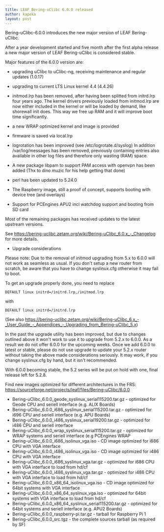 ```yaml
---
title: LEAF Bering-uClibc 6.0.0 released
author: kapeka
layout: post
---
```


Bering-uClibc-6.0.0 introduces the new major version of LEAF Bering-uClibc.

After a year development started and five month after the first alpha release
a new major version of LEAF Bering-uClibc is considered stable.

Major features of the 6.0.0 version are:

* upgrading uClibc to uClibc-ng, receiving maintenance and regular updates (1.0.17)

* upgrading to current LTS Linux kernel 4.4 (4.4.26)

* initmod.lrp has been removed, after having been splitted from initrd.lrp four years ago.
The kernel drivers previously loaded from initmod.lrp are now either included in the kernel or 
will be loaded by demand, like shorewall init does.
This way we free up RAM and it will improve boot time significantly. 

* a new WRAP optimized kernel and image is provided

* firmware is saved via local.lrp

* logrotation has been improved (see /etc/logrotate.d/syslog)
In addition /var/log/messages has been removed, previously containing entries also available in other 
log files and therefore only wasting (RAM) space.

* A new package libpam to support PAM access with openvpn has been added (Thx to dino muzic for his help getting that done)

* perl has been updated to 5.24.0

* The Raspberry image, still a proof of concept, supports booting with device tree (and overlays)

* Support for PCEngines APU2 incl watchdog support and booting from SD card

Most of the remaining packages has received updates to the latest
upstream versions. 

See https://bering-uclibc.zetam.org/wiki/Bering-uClibc_6.0.x_-_Changelog
for more details.

* Upgrade considerations

Please note: Due to the removal of initmod upgrading from 5.x to 6.0.0 will not work as seamless
as usual.
If you don't setup a new router from scratch, be aware that you have to change syslinux.cfg otherwise 
it may fail to boot.

To get an upgrade properly done, you need to replace 

`DEFAULT linux initrd=/initrd.lrp,/initmod.lrp`

with

`DEFAULT linux initrd=/initrd.lrp`

(See also https://bering-uclibc.zetam.org/wiki/Bering-uClibc_6.x_-_User_Guide_-_Appendices_-_Upgrading_from_Bering-uClibc_5.x)

In the past the upgrade utility has been improved, but due to changes outlined above it won't work
to use it to upgrade from 5.2.x to 6.0.0.
As a result we do not offer 6.0.0 for the upcoming weeks. Once we add 6.0.0 to latest or stable,
please do not use upgrade to update your 5.2.x router without taking the above made considerations seriously.
It may work, if you change syslinux.cfg by hand, but it isn't recommended.

With 6.0.0 becoming stable, the 5.2 series will be put on hold with one, final release left for 5.2.8.


<p>Find new images optimized for different architectures in the FRS:
<a href="https://sourceforge.net/projects/leaf/files/Bering-uClibc/6.0.0">https://sourceforge.net/projects/leaf/files/Bering-uClibc/6.0.0</a>
<ul>

<li>Bering-uClibc_6.0.0_geode_syslinux_serial115200.tar.gz - optimized for Geode CPU and seriell interface (e.g. ALIX Boards) </li>

<li>Bering-uClibc_6.0.0_i686_syslinux_serial115200.tar.gz - optimized for i696 CPU and seriell interface (e.g. APU Boards) </li>

<li>Bering-uClibc_6.0.0_i486_syslinux_serial19200.tar.gz - optimized for i486 CPU and seriell interface </li>

<li>Bering-uClibc_6.0.0_wrap_syslinux_serial115200.tar.gz - optimized for WRAP systems and seriell interface (e.g PCEngines WRAP</li>

<li>Bering-uClibc_6.0.0_i686_isolinux_vga.iso - CD image optimized for i686 CPU with VGA interface</li>

<li>Bering-uClibc_6.0.0_i486_isolinux_vga.iso - CD image optimized for i486 CPU with VGA interface</li>

<li>Bering-uClibc_6.0.0_i686_syslinux_vga.tar.gz - optimized for i686 CPU with VGA interface to load from hd/cf</li>

<li>Bering-uClibc_6.0.0_i486_syslinux_vga.tar.gz - optimized for i486 CPU with VGA interface to load from hd/cf</li>

<li>Bering-uClibc_6.0.0_x86_64_isolinux_vga.iso - CD image optimized for 64bit systems  with VGA interface</li>

<li>Bering-uClibc_6.0.0_x86_64_syslinux_vga.iso - optimized for 64bit systems  with VGA interface to load from hd/cf</li>

<li>Bering-uClibc_6.0.0_x86_64_syslinux_serial115200.tar.gz - optimized for 64bit systems and seriell interface (e.g. APU2 Boards) </li>

<li>Bering-uClibc_6.0.0_raspberry-pi.tar.gz - tarball for Raspberry Pi 1 </li>

<li>Bering-uClibc_6.0.0_src.tgz - the complete sources tarball (as required by SF)</li>
</ul>
